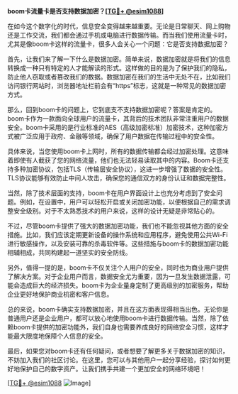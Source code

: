**boom卡流量卡是否支持数据加密？[[TG💪+ @esim1088](https://t.me/s/esim1088)]**

在如今这个数字化的时代，信息安全变得越来越重要。无论是日常聊天、网上购物还是工作交流，我们都会通过手机或电脑进行数据传输。而当我们使用流量卡时，尤其是像boom卡这样的流量卡，很多人会关心一个问题：它是否支持数据加密？

首先，让我们来了解一下什么是数据加密。简单来说，数据加密就是将我们的信息转换成一种只有特定的人才能解读的形式。这样做的目的是为了保护我们的隐私，防止他人窃取或者篡改我们的数据。数据加密在我们的生活中无处不在，比如我们访问银行网站时，浏览器地址栏前会有“https”标志，这就是一种常见的数据加密方式。

那么，回到boom卡的问题上，它到底支不支持数据加密呢？答案是肯定的。boom卡作为一款面向全球用户的流量卡，其背后的技术团队非常注重用户的数据安全。boom卡采用的是行业标准的AES（高级加密标准）加密技术，这种加密方式被广泛应用于政府、金融等领域，确保了用户数据在传输过程中的安全性。

具体来说，当您使用boom卡上网时，所有的数据传输都会经过加密处理。这意味着即使有人截获了您的网络流量，他们也无法轻易读取其中的内容。Boom卡还支持多种加密协议，包括TLS（传输层安全协议），这进一步增强了数据的安全性。TLS协议能够有效防止中间人攻击，确保您的通信双方的身份认证和数据完整性。

当然，除了技术层面的支持，boom卡在用户界面设计上也充分考虑到了安全问题。例如，在设置中，用户可以轻松开启或关闭加密功能，以便根据自己的需求调整安全级别。对于不太熟悉技术的用户来说，这样的设计无疑是非常贴心的。

不过，尽管boom卡提供了强大的数据加密功能，我们也不能忽视其他方面的安全措施。比如，我们应该定期更新设备的操作系统和应用程序，避免使用公共Wi-Fi进行敏感操作，以及安装可靠的杀毒软件等。这些措施与boom卡的数据加密功能相辅相成，共同构建起一道坚实的安全防线。

另外，值得一提的是，boom卡不仅关注个人用户的安全，同时也为商业用户提供了解决方案。对于企业用户而言，数据安全尤为重要，因为一旦发生数据泄露，可能会造成巨大的经济损失。boom卡为企业量身定制了更高级别的加密服务，帮助企业更好地保护商业机密和客户信息。

总的来说，boom卡确实支持数据加密，并且在这方面表现得相当出色。无论你是普通用户还是企业用户，都可以放心地使用boom卡进行数据传输。当然，除了依赖boom卡提供的加密功能外，我们自身也需要养成良好的网络安全习惯，这样才能最大限度地保障个人信息的安全。

最后，如果您对boom卡还有任何疑问，或者想要了解更多关于数据加密的知识，不妨加入我们的社区讨论。在这里，您可以与其他用户一起分享经验，探讨如何更好地保护自己的数字资产。让我们携手共建一个更加安全的网络环境吧！

[[TG💪+ @esim1088](https://t.me/s/esim1088) ![Image](https://i.postimg.cc/4NQfJmqS/Snipaste-2025-05-13-00-14-12.png)]